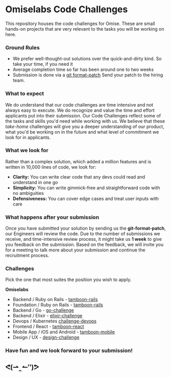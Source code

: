 # Omiselabs Code Challenges

This repository houses the code challenges for Omise. These are
small hands-on projects that are very relevant to the tasks you will be working on here.

### Ground Rules

* We prefer well-thought-out solutions over the quick-and-dirty kind. So take your time,
  if you need it 
* Average completion time so far has been around one to two weeks
* Submission is done via a [git format-patch](https://git-scm.com/docs/git-format-patch)
  Send your patch to the hiring team.

### What to expect

We do understand that our code challenges are time intensive and not always easy to
execute. We do recognize and value the time and effort applicants put into their
submission. Our Code Challenges reflect some of the tasks and skills you'd need while
working with us. We believe that these *take-home* challenges will give you a deeper
understanding of our product, what you'd be working on in the future and what level of
commitment we look for in applicants.

### What we look for

Rather than a complex solution, which added a million features and is written in 10,000
lines of code, we look for:

* **Clarity:** You can write clear code that any devs could read and understand in one go
* **Simplicity:** You can write gimmick-free and straightforward code with no ambiguities
* **Defensiveness:** You can cover edge cases and treat user inputs with care

### What happens after your submission

Once you have submitted your solution by sending us the **git-format-patch**, our
Engineers will review the code. Due to the number of submissions we receive, and
time-intensive review process, it might take us **1 week** to give you feedback on the
submission. Based on the feedback, we will invite you for a meeting to talk more about
your submission and continue the recruitment process.

### Challenges

Pick the one that most suites the position you wish to apply.

**Omiselabs**

* Backend / Ruby on Rails - [tamboon-rails](https://github.com/omiselabs/challenges/tree/master/challenge-rails)
* Foundation / Ruby on Rails - [tamboon-rails](https://github.com/omiselabs/challenges/tree/master/challenge-rails)
* Backend / Go - [go-challenge](https://github.com/omiselabs/challenges/tree/master/challenge-go)
* Backend / Elixir - [elixir-challenge](https://github.com/boatkorachal/challenges/blob/master/challenge-elixir/README.md)
* Devops / Kubernetes [challenge-devops](https://github.com/omiselabs/challenges/tree/master/challenge-devops)
* Frontend / React - [tamboon-react](https://github.com/omiselabs/challenges/tree/master/challenge-react)
* Mobile App / iOS and Android - [tamboon-mobile](https://github.com/omiselabs/challenges/tree/master/challenge-mobile)
* Design / UX - [design-challenge](https://github.com/omiselabs/challenges/blob/master/challenge-design/design-challenge.pdf)

### Have fun and we look forward to your submission!


<h2>
ᕙ(⇀‸↼‶)ᕗ
</h2>

